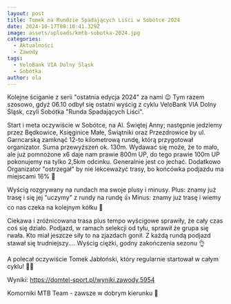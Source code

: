```yaml
---
layout: post
title: Tomek na Rundzie Spadających Liści w Sobótce 2024
date: 2024-10-17T08:10:41.329Z
image: assets/uploads/kmtb-sobotka-2024.jpg
categories:
  - Aktualności
  - Zawody
tags:
  - VeloBank VIA Dolny Śląsk
  - Sobótka
author: ola
---
```

Kolejne ściganie z serii "ostatnia edycja 2024" za nami 😉 Tym razem szosowo, gdyż 06.10 odbył się ostatni wyścig z cyklu VeloBank VIA Dolny Śląsk, czyli Sobótka "Runda Spadających Liści".
<!--more-->

Start i meta oczywiście w Sobótce, na Al. Świętej Anny; następnie jedziemy przez Będkowice, Księginice Małe, Świątniki oraz Przezdrowice by ul. Garncarską zamknąć 12-to kilometrową rundę, którą przygotował organizator. Suma przewyższeń ok. 130m. Wydawać się może, że to mało, ale już pomnożone x6 daje nam prawie 800m UP, do tego prawie 100m UP pokonujemy na tylko  2,5km odcinku. Generalnie jest co jechać. Dodatkowo Organizator "ostrzegał" by nie lekceważyć trasy, bo końcówka podjazdu ma miejscami 16% 💪

Wyścig rozgrywany na rundach ma swoje plusy i minusy. Plus: znamy już trasę i się jej "uczymy" z rundy na rundę 👍 Minus: znamy już trasę i wiemy co nas czeka na kolejnym kółku 🫣

Ciekawa i zróżnicowana trasa plus tempo wyścigowe sprawiły, że cały czas coś się działo. Podjazd, w ramach selekcji od tyłu, sprawił że grupa się rwała. Kto miał jeszcze siły to na zjazdach gonił. Z każdą rundą podjazd stawał się trudniejszy.... Wyścig ciężki, godny zakończenia sezonu 👌

A polecał oczywiście Tomek Jabłoński, który regularnie startował w całym cyklu! 👏👏

Wyniki: <https://domtel-sport.pl/wyniki,zawody,5954>

Komorniki MTB Team - zawsze w dobrym kierunku 🙂